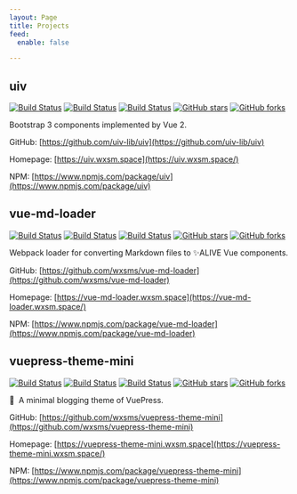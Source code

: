 ```yaml
---
layout: Page
title: Projects
feed:
  enable: false

---
```


## uiv

[![Build Status](https://github.com/uiv-lib/uiv/workflows/CI/badge.svg)](https://github.com/uiv-lib/uiv)
[![Build Status](https://badgen.net/npm/dm/uiv)](https://www.npmjs.com/package/uiv)
[![Build Status](https://badgen.net/npm/v/uiv)](https://www.npmjs.com/package/uiv)
[![GitHub stars](https://badgen.net/github/stars/uiv-lib/uiv)](https://GitHub.com/uiv-lib/uiv/stargazers/)
[![GitHub forks](https://badgen.net/github/forks/uiv-lib/uiv)](https://github.com/uiv-lib/uiv/network/members)

Bootstrap 3 components implemented by Vue 2.

GitHub: [https://github.com/uiv-lib/uiv](https://github.com/uiv-lib/uiv)

Homepage: [https://uiv.wxsm.space](https://uiv.wxsm.space/)

NPM: [https://www.npmjs.com/package/uiv](https://www.npmjs.com/package/uiv)

## vue-md-loader

[![Build Status](https://github.com/wxsms/vue-md-loader/workflows/CI/badge.svg)](https://github.com/wxsms/vue-md-loader)
[![Build Status](https://badgen.net/npm/dm/vue-md-loader)](https://www.npmjs.com/package/vue-md-loader)
[![Build Status](https://badgen.net/npm/v/vue-md-loader)](https://www.npmjs.com/package/vue-md-loader)
[![GitHub stars](https://badgen.net/github/stars/wxsms/vue-md-loader)](https://GitHub.com/wxsms/vue-md-loader/stargazers/)
[![GitHub forks](https://badgen.net/github/forks/wxsms/vue-md-loader)](https://github.com/wxsms/vue-md-loader/network/members)

Webpack loader for converting Markdown files to ✨ALIVE Vue components.

GitHub: [https://github.com/wxsms/vue-md-loader](https://github.com/wxsms/vue-md-loader)

Homepage: [https://vue-md-loader.wxsm.space](https://vue-md-loader.wxsm.space/)

NPM: [https://www.npmjs.com/package/vue-md-loader](https://www.npmjs.com/package/vue-md-loader)

## vuepress-theme-mini

[![Build Status](https://github.com/wxsms/vuepress-theme-mini/workflows/CI/badge.svg)](https://github.com/wxsms/vuepress-theme-mini)
[![Build Status](https://badgen.net/npm/dm/vuepress-theme-mini)](https://www.npmjs.com/package/vuepress-theme-mini)
[![Build Status](https://badgen.net/npm/v/vuepress-theme-mini)](https://www.npmjs.com/package/vuepress-theme-mini)
[![GitHub stars](https://badgen.net/github/stars/wxsms/vuepress-theme-mini)](https://GitHub.com/wxsms/vuepress-theme-mini/stargazers/)
[![GitHub forks](https://badgen.net/github/forks/wxsms/vuepress-theme-mini)](https://github.com/wxsms/vuepress-theme-mini/network/members)

🎨 &nbsp;A minimal blogging theme of VuePress.

GitHub: [https://github.com/wxsms/vuepress-theme-mini](https://github.com/wxsms/vuepress-theme-mini)

Homepage: [https://vuepress-theme-mini.wxsm.space](https://vuepress-theme-mini.wxsm.space/)

NPM: [https://www.npmjs.com/package/vuepress-theme-mini](https://www.npmjs.com/package/vuepress-theme-mini)
